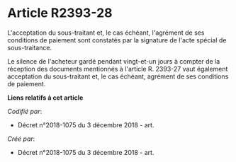 # Article R2393-28

L'acceptation du sous-traitant et, le cas échéant, l'agrément de ses conditions de paiement sont constatés par la signature
de l'acte spécial de sous-traitance.

Le silence de l'acheteur gardé pendant vingt-et-un jours à compter de la réception des documents mentionnés à l'article R.
2393-27 vaut également acceptation du sous-traitant et, le cas échéant, agrément de ses conditions de paiement.

**Liens relatifs à cet article**

_Codifié par_:

  - Décret n°2018-1075 du 3 décembre 2018 - art.

_Créé par_:

  - Décret n°2018-1075 du 3 décembre 2018 - art.
